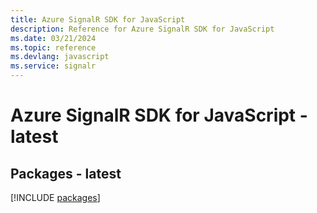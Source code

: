 ```yaml
---
title: Azure SignalR SDK for JavaScript
description: Reference for Azure SignalR SDK for JavaScript
ms.date: 03/21/2024
ms.topic: reference
ms.devlang: javascript
ms.service: signalr
---
```

# Azure SignalR SDK for JavaScript - latest
## Packages - latest
[!INCLUDE [packages](signalr-index.md)]
